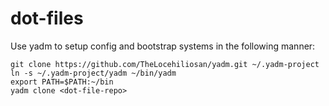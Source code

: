 # dot-files
Use yadm to setup config and bootstrap systems in the following manner:

```
git clone https://github.com/TheLocehiliosan/yadm.git ~/.yadm-project
ln -s ~/.yadm-project/yadm ~/bin/yadm
export PATH=$PATH:~/bin
yadm clone <dot-file-repo>
```
